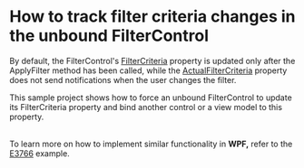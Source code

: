 # How to track filter criteria changes in the unbound FilterControl


<p>By default, the FilterControl's <a href="http://documentation.devexpress.com/#WPF/DevExpressXpfEditorsFilteringFilterControl_FilterCriteriatopic"><u>FilterCriteria</u></a> property is updated only after the ApplyFilter method has been called, while the <a href="http://documentation.devexpress.com/#WPF/DevExpressXpfEditorsFilteringFilterControl_ActualFilterCriteriatopic"><u>ActualFilterCriteria</u></a> property does not send notifications when the user changes the filter.</p>
<p>This sample project shows how to force an unbound FilterControl to update its FilterCriteria property and bind another control or a view model to this property.</p>
<p> <br />To learn more on how to implement similar functionality in <strong>WPF,</strong> refer to the <a href="https://www.devexpress.com/Support/Center/p/E3766">E3766</a> example.</p>

<br/>


